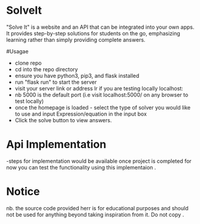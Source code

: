 # SolveIt
"Solve It" is a website and an API that can be integrated into your own apps. It provides step-by-step solutions for students on the go, emphasizing learning rather than simply providing complete answers.

#Usagae 
- clone repo
- cd into the repo directory
- ensure you have python3, pip3, and flask installed 
- run  "flask run" to start the server
- visit your server link or address lr if you are testing locally localhost:
- nb 5000 is the default port (i.e visit localhost:5000/ on any browser to test locally)
- once the homepage is loaded - select the type of solver you would like to use and input Expression/equation in the input box
- Click the solve button to view answers.

# Api Implementation
-steps for implementation would be available once project is completed for now you can test the functionality using this implementaion .

# Notice
nb. the source code provided herr is for educational purposes and should not be used for anything beyond taking inspiration from it. Do not copy .
